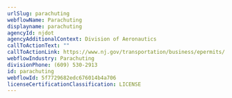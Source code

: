 ```yaml
---
urlSlug: parachuting
webflowName: Parachuting
displayname: parachuting
agencyId: njdot
agencyAdditionalContext: Division of Aeronautics
callToActionText: ""
callToActionLink: https://www.nj.gov/transportation/business/epermits/
webflowIndustry: Parachuting
divisionPhone: (609) 530-2913
id: parachuting
webflowId: 5f7729682edc676014b4a706
licenseCertificationClassification: LICENSE
---
```

